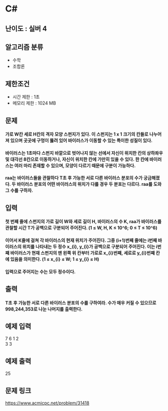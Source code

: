 # C#

## 난이도 : 실버 4

## 알고리즘 분류
  - 수학
  - 조합론

## 제한조건
  - 시간 제한 : 1초
  - 메모리 제한 : 1024 MB

## 문제
#### 가로 W칸 세로 H칸의 격자 모양 스펀지가 있다. 이 스펀지는 1 x 1 크기의 칸들로 나누어져 있으며 곳곳에 구멍이 뚫려 있어 바이러스가 이동할 수 있는 특이한 성질이 있다.
#### 바이러스는 1초마다 스펀지 바깥으로 벗어나지 않는 선에서 자신이 위치한 칸의 상하좌우 및 대각선 8칸으로 이동하거나, 자신이 위치한 칸에 가만히 있을 수 있다. 한 칸에 바이러스는 여러 마리 존재할 수 있으며, 모양이 다르기 때문에 구분이 가능하다.
#### raa는 바이러스들을 관찰하다 T초 후 가능한 서로 다른 바이러스 분포의 수가 궁금해졌다. 두 바이러스 분포의 어떤 바이러스의 위치가 다를 경우 두 분포는 다르다. raa를 도와 그 수를 구하자.

## 입력
#### 첫 번째 줄에 스펀지의 가로 길이 W와 세로 길이 H, 바이러스의 수 K, raa가 바이러스를 관찰할 시간 T가 공백으로 구분되어 주어진다. (1 ≤ W, H, K ≤ 10^6; 0 ≤ T ≤ 10^6)
#### 이어서 K줄에 걸쳐 각 바이러스의 현재 위치가 주어진다. 그중 (i+1)번째 줄에는 i번째 바이러스의 위치를 나타내는 두 정수 x_{i}, y_{i}가 공백으로 구분되어 주어진다. 이는 i번째 바이러스가 현재 스펀지의 맨 왼쪽 위 칸부터 가로로 x_{i}번째, 세로로 y_{i}번째 칸에 있음을 의미한다. (1 ≤ x_{i} ≤ W; 1 ≤ y_{i} ≤ H)
#### 입력으로 주어지는 수는 모두 정수이다.

## 출력
#### T초 후 가능한 서로 다른 바이러스 분포의 수를 구하여라. 수가 매우 커질 수 있으므로 998,244,353로 나눈 나머지를 출력한다.

## 예제 입력
7 6 1 2<br/>
3 3<br/>

## 예제 출력
25<br/>

## 문제 링크
https://www.acmicpc.net/problem/31418